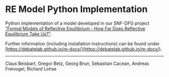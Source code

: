# RE Model Python Implementation

Python implementation of a model developed in our SNF-DFG project ["Formal Models of Reflective Equilibrium - How Far Does Reflective Equilibrium Take Us?"](https://www.philosophie.unibe.ch/forschung/forschungsprojekte/how_far_does_reflective_equilibrium_take_us/project/index_ger.html).

Further information (including installation instructions) can be found under [https://debatelab.github.io/re-docs/](https://debatelab.github.io/re-docs/).

---

Claus Beisbart, Gregor Betz, Georg Brun, Sebastian Cacean, Andreas Freivogel, Richard Lohse 
